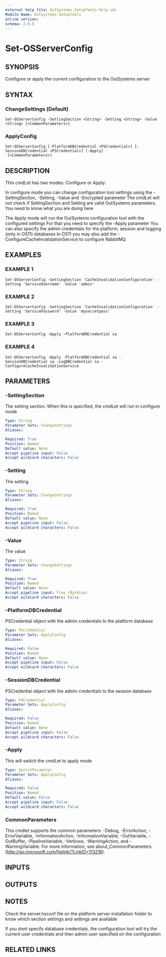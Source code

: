 ```yaml
---
external help file: OutSystems.SetupTools-help.xml
Module Name: Outsystems.SetupTools
online version:
schema: 2.0.0
---
```


# Set-OSServerConfig

## SYNOPSIS
Configure or apply the current configuration to the OutSystems server

## SYNTAX

### ChangeSettings (Default)
```
Set-OSServerConfig -SettingSection <String> -Setting <String> -Value <String> [<CommonParameters>]
```

### ApplyConfig
```
Set-OSServerConfig [-PlatformDBCredential <PSCredential>] [-SessionDBCredential <PSCredential>] [-Apply]
 [<CommonParameters>]
```

## DESCRIPTION
This cmdLet has two modes.
Configure or Apply:

In configure mode you can change configuration tool settings using the -SettingSection, -Setting, -Value and -Encrypted parameter
The cmdLet will not check if SettingSection and Setting are valid OutSystems parameters.
You need to know what you are doing here

The Apply mode will run the OutSystems configuration tool with the configured settings
For that you need to specify the -Apply parameter
You can also specify the admin credentials for the platform, session and logging (only in OS11) databases
In OS11 you may also add the -ConfigureCacheInvalidationService to configure RabbitMQ

## EXAMPLES

### EXAMPLE 1
```
Set-OSServerConfig -SettingSection 'CacheInvalidationConfiguration' -Setting 'ServiceUsername' -Value 'admin'
```

### EXAMPLE 2
```
Set-OSServerConfig -SettingSection 'CacheInvalidationConfiguration' -Setting 'ServicePassword' -Value 'mysecretpass'
```

### EXAMPLE 3
```
Set-OSServerConfig -Apply -PlatformDBCredential sa
```

### EXAMPLE 4
```
Set-OSServerConfig -Apply -PlatformDBCredential sa -SessionDBCredential sa -LogDBCredential sa -ConfigureCacheInvalidationService
```

## PARAMETERS

### -SettingSection
The setting section.
When this is specified, the cmdLet will run in configure mode

```yaml
Type: String
Parameter Sets: ChangeSettings
Aliases:

Required: True
Position: Named
Default value: None
Accept pipeline input: False
Accept wildcard characters: False
```

### -Setting
The setting

```yaml
Type: String
Parameter Sets: ChangeSettings
Aliases:

Required: True
Position: Named
Default value: None
Accept pipeline input: False
Accept wildcard characters: False
```

### -Value
The value

```yaml
Type: String
Parameter Sets: ChangeSettings
Aliases:

Required: True
Position: Named
Default value: None
Accept pipeline input: True (ByValue)
Accept wildcard characters: False
```

### -PlatformDBCredential
PSCredential object with the admin credentials to the platform database

```yaml
Type: PSCredential
Parameter Sets: ApplyConfig
Aliases:

Required: False
Position: Named
Default value: None
Accept pipeline input: False
Accept wildcard characters: False
```

### -SessionDBCredential
PSCredential object with the admin credentials to the session database

```yaml
Type: PSCredential
Parameter Sets: ApplyConfig
Aliases:

Required: False
Position: Named
Default value: None
Accept pipeline input: False
Accept wildcard characters: False
```

### -Apply
This will switch the cmdLet to apply mode

```yaml
Type: SwitchParameter
Parameter Sets: ApplyConfig
Aliases:

Required: False
Position: Named
Default value: False
Accept pipeline input: False
Accept wildcard characters: False
```

### CommonParameters
This cmdlet supports the common parameters: -Debug, -ErrorAction, -ErrorVariable, -InformationAction, -InformationVariable, -OutVariable, -OutBuffer, -PipelineVariable, -Verbose, -WarningAction, and -WarningVariable.
For more information, see about_CommonParameters (http://go.microsoft.com/fwlink/?LinkID=113216).

## INPUTS

## OUTPUTS

## NOTES
Check the server.hsconf file on the platform server installation folder to know which section settings and settings are available

If you dont specify database credentials, the configuration tool will try the current user credentials and then admin user specified on the configuration

## RELATED LINKS
